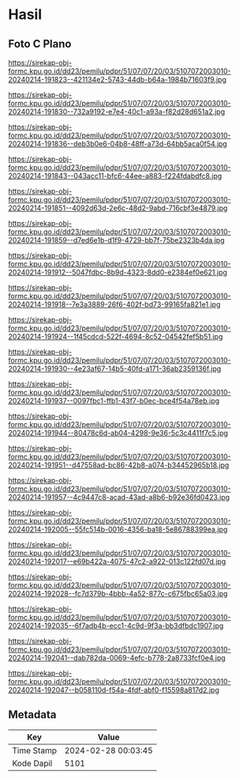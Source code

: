 # Hasil

## Foto C Plano

https://sirekap-obj-formc.kpu.go.id/dd23/pemilu/pdpr/51/07/07/20/03/5107072003010-20240214-191823--421134e2-5743-44db-b64a-1984b71603f9.jpg

https://sirekap-obj-formc.kpu.go.id/dd23/pemilu/pdpr/51/07/07/20/03/5107072003010-20240214-191830--732a9192-e7e4-40c1-a93a-f82d28d651a2.jpg

https://sirekap-obj-formc.kpu.go.id/dd23/pemilu/pdpr/51/07/07/20/03/5107072003010-20240214-191836--deb3b0e6-04b8-48ff-a73d-64bb5aca0f54.jpg

https://sirekap-obj-formc.kpu.go.id/dd23/pemilu/pdpr/51/07/07/20/03/5107072003010-20240214-191843--043acc11-bfc6-44ee-a883-f224fdabdfc8.jpg

https://sirekap-obj-formc.kpu.go.id/dd23/pemilu/pdpr/51/07/07/20/03/5107072003010-20240214-191851--4092d63d-2e6c-48d2-9abd-716cbf3e4879.jpg

https://sirekap-obj-formc.kpu.go.id/dd23/pemilu/pdpr/51/07/07/20/03/5107072003010-20240214-191859--d7ed6e1b-d1f9-4729-bb7f-75be2323b4da.jpg

https://sirekap-obj-formc.kpu.go.id/dd23/pemilu/pdpr/51/07/07/20/03/5107072003010-20240214-191912--5047fdbc-8b9d-4323-8dd0-e2384ef0e621.jpg

https://sirekap-obj-formc.kpu.go.id/dd23/pemilu/pdpr/51/07/07/20/03/5107072003010-20240214-191918--7e3a3889-26f6-402f-bd73-99165fa821e1.jpg

https://sirekap-obj-formc.kpu.go.id/dd23/pemilu/pdpr/51/07/07/20/03/5107072003010-20240214-191924--1f45cdcd-522f-4694-8c52-04542fef5b51.jpg

https://sirekap-obj-formc.kpu.go.id/dd23/pemilu/pdpr/51/07/07/20/03/5107072003010-20240214-191930--4e23af67-14b5-40fd-a171-36ab2359136f.jpg

https://sirekap-obj-formc.kpu.go.id/dd23/pemilu/pdpr/51/07/07/20/03/5107072003010-20240214-191937--0097fbc1-ffb1-43f7-b0ec-bce4f54a78eb.jpg

https://sirekap-obj-formc.kpu.go.id/dd23/pemilu/pdpr/51/07/07/20/03/5107072003010-20240214-191944--80478c6d-ab04-4298-9e36-5c3c4411f7c5.jpg

https://sirekap-obj-formc.kpu.go.id/dd23/pemilu/pdpr/51/07/07/20/03/5107072003010-20240214-191951--d47558ad-bc86-42b8-a074-b34452965b18.jpg

https://sirekap-obj-formc.kpu.go.id/dd23/pemilu/pdpr/51/07/07/20/03/5107072003010-20240214-191957--4c9447c8-acad-43ad-a8b6-b92e36fd0423.jpg

https://sirekap-obj-formc.kpu.go.id/dd23/pemilu/pdpr/51/07/07/20/03/5107072003010-20240214-192005--55fc514b-0016-4356-ba18-5e86788399ea.jpg

https://sirekap-obj-formc.kpu.go.id/dd23/pemilu/pdpr/51/07/07/20/03/5107072003010-20240214-192017--e69b422a-4075-47c2-a922-013c122fd07d.jpg

https://sirekap-obj-formc.kpu.go.id/dd23/pemilu/pdpr/51/07/07/20/03/5107072003010-20240214-192028--fc7d379b-4bbb-4a52-877c-c675fbc65a03.jpg

https://sirekap-obj-formc.kpu.go.id/dd23/pemilu/pdpr/51/07/07/20/03/5107072003010-20240214-192035--6f7adb4b-ecc1-4c9d-9f3a-bb3dfbdc1907.jpg

https://sirekap-obj-formc.kpu.go.id/dd23/pemilu/pdpr/51/07/07/20/03/5107072003010-20240214-192041--dab782da-0069-4efc-b778-2a8733fcf0e4.jpg

https://sirekap-obj-formc.kpu.go.id/dd23/pemilu/pdpr/51/07/07/20/03/5107072003010-20240214-192047--b058110d-f54a-4fdf-abf0-f15598a817d2.jpg


## Metadata

| Key        | Value               |
| ---------- | ------------------- |
| Time Stamp | 2024-02-28 00:03:45 |
| Kode Dapil | 5101                |



